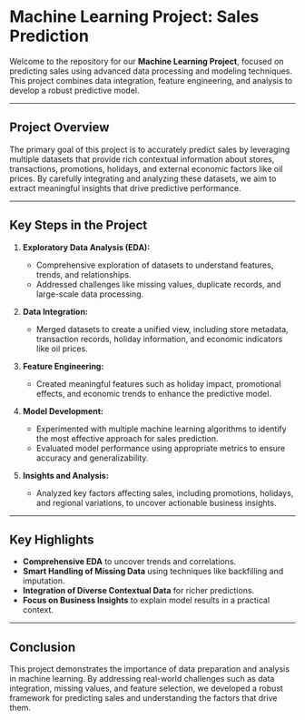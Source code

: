 # Machine Learning Project: Sales Prediction

Welcome to the repository for our **Machine Learning Project**, focused on predicting sales using advanced data processing and modeling techniques. This project combines data integration, feature engineering, and analysis to develop a robust predictive model.

---

## Project Overview

The primary goal of this project is to accurately predict sales by leveraging multiple datasets that provide rich contextual information about stores, transactions, promotions, holidays, and external economic factors like oil prices. By carefully integrating and analyzing these datasets, we aim to extract meaningful insights that drive predictive performance.

---

## Key Steps in the Project

1. **Exploratory Data Analysis (EDA):**
   - Comprehensive exploration of datasets to understand features, trends, and relationships.
   - Addressed challenges like missing values, duplicate records, and large-scale data processing.

2. **Data Integration:**
   - Merged datasets to create a unified view, including store metadata, transaction records, holiday information, and economic indicators like oil prices.

3. **Feature Engineering:**
   - Created meaningful features such as holiday impact, promotional effects, and economic trends to enhance the predictive model.

4. **Model Development:**
   - Experimented with multiple machine learning algorithms to identify the most effective approach for sales prediction.
   - Evaluated model performance using appropriate metrics to ensure accuracy and generalizability.

5. **Insights and Analysis:**
   - Analyzed key factors affecting sales, including promotions, holidays, and regional variations, to uncover actionable business insights.

---

## Key Highlights

- **Comprehensive EDA** to uncover trends and correlations.
- **Smart Handling of Missing Data** using techniques like backfilling and imputation.
- **Integration of Diverse Contextual Data** for richer predictions.
- **Focus on Business Insights** to explain model results in a practical context.

---

## Conclusion

This project demonstrates the importance of data preparation and analysis in machine learning. By addressing real-world challenges such as data integration, missing values, and feature selection, we developed a robust framework for predicting sales and understanding the factors that drive them.

